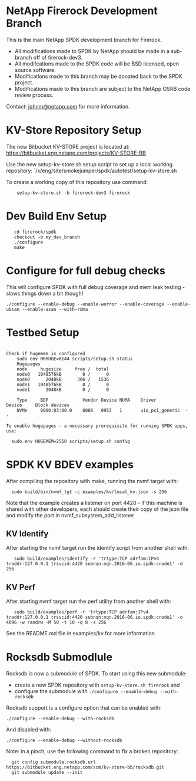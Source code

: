 # NetApp Firerock Development Branch

This is the main NetApp SPDK development branch for Firerock.

  - All modifications made to SPDK by NetApp should be made in a sub-branch off of firerock-dev3.
  - All modifcations made to the SPDK code will be BSD licensed, open source software.
  - Modifications made to this branch may be donated back to the SPDK project.
  - Modifications made to this branch are subject to the NetApp OSRB code review process.

Contact: johnm@netapp.com for more information.

# KV-Store Repository Setup

The new Bitbucket KV-STORE project is located at: https://bitbucket.eng.netapp.com/projects/KV-STORE-BB

Use the new setup-kv-store.sh setup script to set up a local working repository: `/x/eng/site/smokejumper/spdk/autotest/setup-kv-store.sh

To create a working copy of this repository use command:

```
    setup-kv-store.sh -b firerock-dev3 firerock
```

# Dev Build Env Setup

```
   cd firerock/spdk
   checkout -b my_dev_branch
   ./configure
   make
```
# Configure for full debug checks

This will configure SPDK with full debug coverage and mem leak testing - slows things down a bit though!

```
./configure --enable-debug --enable-werror --enable-coverage --enable-ubsan --enable-asan --with-rdma
```
# Testbed Setup

```

Check if hugemem is configured
    sudo env NRHUGE=6144 scripts/setup.sh status
    Hugepages
    node     hugesize     free /  total
    node0   1048576kB        0 /      0
    node0      2048kB      306 /   1536
    node1   1048576kB        0 /      0
    node1      2048kB        0 /      0

	Type     BDF             Vendor Device NUMA    Driver           Device     Block devices
	NVMe     0000:83:00.0    8086   0953   1       uio_pci_generic  -          -

To enable hugepages - a necessary prerequisite for running SPDK apps, use:

  sudo env HUGEMEM=2560 scripts/setup.sh config
```

# SPDK KV BDEV examples

After compiling the repository with make, running the nvmf target with:

```
  sudo build/bin/nvmf_tgt -c examples/kv/local_kv.json -s 256
```
Note that the example creates a listener on port 4420 - if this machine is shared with other developers, each should create their copy of
the json file and modify the port in nvmf_subsystem_add_listener

## KV Identify

After starting the nvmf target run the identify script from another shell with:

```
   sudo build/examples/identify -r 'trtype:TCP adrfam:IPv4 traddr:127.0.0.1 trsvcid:4420 subnqn:nqn.2016-06.io.spdk:cnode1' -d 256
```

## KV Perf

After starting nvmf target run the perf utility from another shell with:

```
   sudo build/examples/perf -r 'trtype:TCP adrfam:IPv4 traddr:127.0.0.1 trsvcid:4420 subnqn:nqn.2016-06.io.spdk:cnode1' -o 4096 -w randrw -M 50 -t 10 -q 8 -s 256
```

See the README.md file in examples/kv for more information

# Rocksdb Submodlule

Rocksdb is now a submodule of SPDK. To start using this new submodule:

 - create a new SPDK repository with `setup-kv-store.sh firerock` and
 - configure the submodule with `./configure --enable-debug --with-rocksdb`

Rocksdb support is a configure option that can be enabled with:

```
./configure --enable-debug --with-rocksdb
```

And disabled with:

```
./configure --enable-debug --without-rocksdb
```

Note: in a pinch, use the following command to fix a broken repository:

```
  git config submodule.rocksdb.url https://bitbucket.eng.netapp.com/scm/kv-store-bb/rocksdb.git
  git submodule update --init
```
